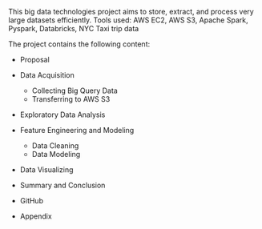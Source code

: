 This big data technologies project aims to store, extract, and process very large datasets efficiently. 
Tools used: AWS EC2, AWS S3, Apache Spark, Pyspark, Databricks, NYC Taxi trip data

The project contains the following content:
- Proposal	
- Data Acquisition
   - Collecting Big Query Data	
   - Transferring to AWS S3	

- Exploratory Data Analysis	
- Feature Engineering and Modeling	
  - Data Cleaning
  - Data Modeling
- Data Visualizing
- Summary and Conclusion
- GitHub
- Appendix


